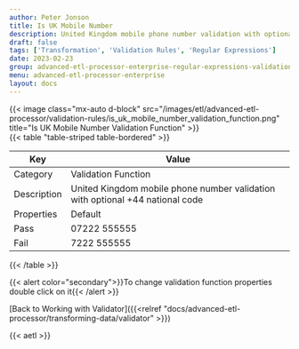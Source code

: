 ```yaml
---
author: Peter Jonson
title: Is UK Mobile Number
description: United Kingdom mobile phone number validation with optional +44 national code
draft: false
tags: ['Transformation', 'Validation Rules', 'Regular Expressions']
date: 2023-02-23
group: advanced-etl-processor-enterprise-regular-expressions-validation
menu: advanced-etl-processor-enterprise
layout: docs
---
```


{{< image class="mx-auto d-block"  src="/images/etl/advanced-etl-processor/validation-rules/is_uk_mobile_number_validation_function.png" title="Is UK Mobile Number Validation Function" >}}
\
{{< table "table-striped table-bordered" >}}

| Key         | Value                                                                         |
| ----------- | ----------------------------------------------------------------------------- |
| Category    | Validation Function                                                           |
| Description | United Kingdom mobile phone number validation with optional +44 national code |
| Properties  | Default                                                                       |
| Pass        | 07222 555555                                                                  |
| Fail        | 7222 555555                                                                   |

{{< /table >}}

{{< alert color="secondary">}}To change validation function properties double click on it{{< /alert >}}

[Back to Working with Validator]({{<relref "docs/advanced-etl-processor/transforming-data/validator" >}})

{{< aetl >}}
